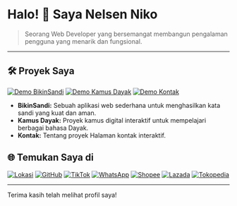 # Halo! 👋 Saya Nelsen Niko

> Seorang Web Developer yang bersemangat membangun pengalaman pengguna yang menarik dan fungsional.

---

## 🛠️ Proyek Saya

[![Demo BikinSandi](https://img.shields.io/badge/Demo%20BikinSandi-blue?style=for-the-badge&logo=web)](https://nelsenpro.github.io/bikinsandi/)
[![Demo Kamus Dayak](https://img.shields.io/badge/Demo%20Kamus%20Dayak-red?style=for-the-badge&logo=web)](https://nelsenpro.github.io/kd/)
[![Demo Kontak](https://img.shields.io/badge/Demo%20Kontak-green?style=for-the-badge&logo=web)](https://nelsenpro.github.io/kontak/)

* **BikinSandi:** Sebuah aplikasi web sederhana untuk menghasilkan kata sandi yang kuat dan aman.
* **Kamus Dayak:** Proyek kamus digital interaktif untuk mempelajari berbagai bahasa Dayak.
* **Kontak:** Tentang proyek Halaman kontak interaktif.

## 🌐 Temukan Saya di

[![Lokasi](https://img.shields.io/badge/Lokasi-Indonesia-brightgreen.svg)](https://www.google.com/maps/place/Indonesia)
[![GitHub](https://img.shields.io/badge/GitHub-%23121011.svg?logo=github&logoColor=white)](https://github.com/nelsenpro)
[![TikTok](https://img.shields.io/badge/TikTok-000000?style=flat&logo=tiktok&logoColor=white)](https://www.tiktok.com/@nelsensi)
[![WhatsApp](https://img.shields.io/badge/WhatsApp-25D366?style=flat&logo=whatsapp&logoColor=white)](https://wa.me/6285328736706)
[![Shopee](https://img.shields.io/badge/Shopee-EE4D2D?style=flat&logoColor=white)](https://shopee.co.id/nelsensi)
[![Lazada](https://img.shields.io/badge/Lazada-005DBA?style=flat&logoColor=white)](https://s.lazada.co.id/s.Z0NNFa)
[![Tokopedia](https://img.shields.io/badge/Tokopedia-00AA5B?style=flat&logoColor=white)](https://www.tokopedia.com/people/nelsensi?utm_source=whatsapp&utm_medium=share&utm_campaign=UserProfile-172329613-172329613-170525-no_image)

---

Terima kasih telah melihat profil saya!
